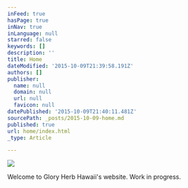 ```yaml
---
inFeed: true
hasPage: true
inNav: true
inLanguage: null
starred: false
keywords: []
description: ''
title: Home
dateModified: '2015-10-09T21:39:58.191Z'
authors: []
publisher:
  name: null
  domain: null
  url: null
  favicon: null
datePublished: '2015-10-09T21:40:11.481Z'
sourcePath: _posts/2015-10-09-home.md
published: true
url: home/index.html
_type: Article

---
```

![](https://the-grid-user-content.s3-us-west-2.amazonaws.com/0574d4c7-3ea3-4c6a-9c75-41ebee9dc598.png)

Welcome to Glory Herb Hawaii's website. Work in progress.